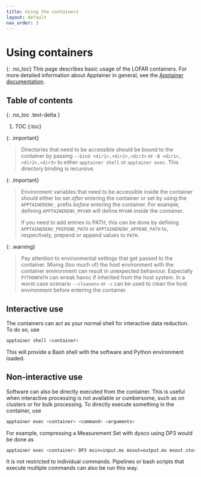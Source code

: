 ```yaml
---
title: Using the containers
layout: default
nav_order: 3
---
```


# Using containers
{: .no_toc}
This page describes basic usage of the LOFAR containers. For more detailed information about Apptainer in general, see the [Apptainer documentation](https://apptainer.org/docs/user/main/index.html).

## Table of contents
{: .no_toc .text-delta }

1. TOC
{:toc}

{: .important}
> Directories that need to be accessible should be bound to the container by passing `--bind <dir1>,<dir2>,<dir3>` or `-B <dir1>,<dir2>,<dir3>` to either `apptainer shell` or `apptainer exec`. This directory binding is recursive.

{: .important}
> Environment variables that need to be accessible inside the container should either be set _after_ entering the container or set by using the `APPTAINERENV_` prefix _before_ entering the container. For example, defining `APPTAINERENV_MYVAR` will define `MYVAR` inside the container.
>
> If you need to add entries to PATH, this can be done by defining `APPTAINERENV_PREPEND_PATH` or `APPTAINERENV_APPEND_PATH` to, respecitvely, prepend or append values to `PATH`.

{: .warning}
> Pay attention to environmental settings that get passed to the container. Mixing (too much of) the host environment with the container environment can result in unexpected behaviour. Especially `PYTHONPATH` can wreak havoc if inherited from the host system. In a worst case scenario `--cleanenv` or `-c` can be used to clean the host environment before entering the container.

## Interactive use
The containers can act as your normal shell for interactive data reduction. To do so, use

```bash
apptainer shell <container>
```
This will provide a Bash shell with the software and Python environment loaded.

## Non-interactive use
Software can also be directly executed from the container. This is useful when interactive processing is not available or cumbersome, such as on clusters or for bulk processing. To directly execute something in the container, use

```bash
apptainer exec <container> <command> <arguments>
```
For example, compressing a Measurement Set with dysco using DP3 would be done as

```bash
apptainer exec <container> DP3 msin=input.ms msout=output.ms msout.storagemanager=dysco steps=[]
```
It is not restricted to individual commands. Pipelines or bash scripts that execute multiple commands can also be run this way.